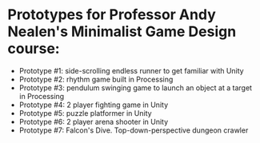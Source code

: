 # Prototypes for Professor Andy Nealen's Minimalist Game Design course:

* Prototype #1: side-scrolling endless runner to get familiar with Unity
* Prototype #2: rhythm game built in Processing
* Prototype #3: pendulum swinging game to launch an object at a target in Processing
* Prototype #4: 2 player fighting game in Unity
* Prototype #5: puzzle platformer in Unity
* Prototype #6: 2 player arena shooter in Unity
* Prototype #7: Falcon's Dive. Top-down-perspective dungeon crawler
